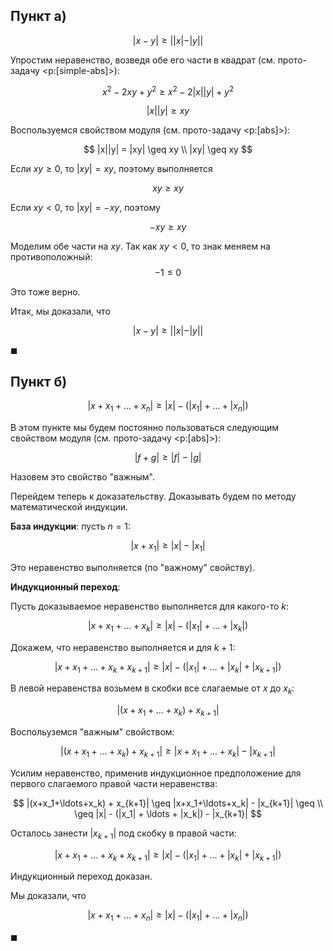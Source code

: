## Пункт а)

$$ |x-y| \geq ||x|-|y|| $$

Упростим неравенство, возведя обе его части в квадрат (см. прото-задачу <p:[simple-abs]>):

$$ x^2 - 2xy + y^2 \geq x^2 - 2|x||y| + y^2 $$

$$ |x||y| \geq xy $$

Воспользуемся свойством модуля (см. прото-задачу <p:[abs]>):

$$ |x||y| = |xy| \geq xy \\ |xy| \geq xy $$

Если $xy \geq 0$, то $|xy| = xy$, поэтому выполняется

$$ xy \geq xy $$

Если $xy < 0$, то $|xy| = -xy$, поэтому

$$ -xy \geq xy $$

Моделим обе части на $xy$. Так как $xy < 0$, то знак меняем на противоположный:
$$ -1 \leq 0 $$

Это тоже верно.

Итак, мы доказали, что

$$ |x-y| \geq ||x|-|y|| $$

$\blacksquare$

## Пункт б)

$$ |x+x_1+\ldots+x_n| \geq |x| - (|x_1| + \ldots + |x_n|) $$

В этом пункте мы будем постоянно пользоваться следующим свойством модуля (см. прото-задачу <p:[abs]>):

$$ |f+g| \geq |f| - |g| $$

Назовем это свойство "важным".

Перейдем теперь к доказательству. Доказывать будем по методу математической индукции.

**База индукции**: пусть $n = 1$:

$$ |x + x_1| \geq |x| - |x_1| $$

Это неравенство выполняется (по "важному" свойству).

**Индукционный переход**:

Пусть доказываемое неравенство выполняется для какого-то $k$:

$$ |x+x_1+\ldots+x_k| \geq |x| - (|x_1| + \ldots + |x_k|) $$

Докажем, что неравенство выполняется и для $k+1$:

$$ |x+x_1+\ldots+x_k + x_{k+1}| \geq |x| - (|x_1| + \ldots + |x_k| + |x_{k+1}|) $$

В левой неравенства возьмем в скобки все слагаемые от $x$ до $x_k$:

$$ |(x+x_1+\ldots+x_k) + x_{k+1}| $$

Воспольуземся "важным" свойством:

$$ |(x+x_1+\ldots+x_k) + x_{k+1}| \geq |x+x_1+\ldots+x_k| - |x_{k+1}| $$

Усилим неравенство, применив индукционное предположение для первого слагаемого правой части неравенства:

$$
    |(x+x_1+\ldots+x_k) + x_{k+1}| \geq |x+x_1+\ldots+x_k| - |x_{k+1}| \geq
    \\
    \geq |x| - (|x_1| + \ldots + |x_k|) - |x_{k+1}|
$$

Осталось занести $|x_{k+1}|$ под скобку в правой части:

$$ |x+x_1+\ldots+x_k + x_{k+1}| \geq |x| - (|x_1| + \ldots + |x_k| + |x_{k+1}|) $$

Индукционный переход доказан.

Мы доказали, что

$$ |x+x_1+\ldots+x_n| \geq |x| - (|x_1| + \ldots + |x_n|) $$

$\blacksquare$